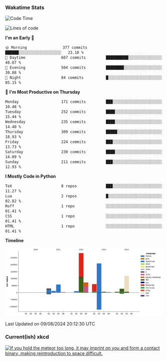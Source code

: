 ### Wakatime Stats
<!--START_SECTION:waka-->
![Code Time](http://img.shields.io/badge/Code%20Time-2%2C813%20hrs%2015%20mins-blue)

![Lines of code](https://img.shields.io/badge/From%20Hello%20World%20I%27ve%20Written-891.8%20thousand%20lines%20of%20code-blue)

**I'm an Early 🐤** 

```text
🌞 Morning                377 commits         ██████░░░░░░░░░░░░░░░░░░░   23.10 % 
🌆 Daytime                667 commits         ██████████░░░░░░░░░░░░░░░   40.87 % 
🌃 Evening                504 commits         ████████░░░░░░░░░░░░░░░░░   30.88 % 
🌙 Night                  84 commits          █░░░░░░░░░░░░░░░░░░░░░░░░   05.15 % 
```
📅 **I'm Most Productive on Thursday** 

```text
Monday                   171 commits         ███░░░░░░░░░░░░░░░░░░░░░░   10.48 % 
Tuesday                  252 commits         ████░░░░░░░░░░░░░░░░░░░░░   15.44 % 
Wednesday                235 commits         ████░░░░░░░░░░░░░░░░░░░░░   14.40 % 
Thursday                 309 commits         █████░░░░░░░░░░░░░░░░░░░░   18.93 % 
Friday                   224 commits         ███░░░░░░░░░░░░░░░░░░░░░░   13.73 % 
Saturday                 230 commits         ████░░░░░░░░░░░░░░░░░░░░░   14.09 % 
Sunday                   211 commits         ███░░░░░░░░░░░░░░░░░░░░░░   12.93 % 
```


**I Mostly Code in Python** 

```text
TeX                      8 repos             ███░░░░░░░░░░░░░░░░░░░░░░   11.27 % 
Lua                      2 repos             █░░░░░░░░░░░░░░░░░░░░░░░░   02.82 % 
Roff                     1 repo              ░░░░░░░░░░░░░░░░░░░░░░░░░   01.41 % 
CSS                      1 repo              ░░░░░░░░░░░░░░░░░░░░░░░░░   01.41 % 
HTML                     1 repo              ░░░░░░░░░░░░░░░░░░░░░░░░░   01.41 % 
```



**Timeline**

![Lines of Code chart](https://raw.githubusercontent.com/joshuajeschek/joshuajeschek/main/assets/bar_graph.png)


 Last Updated on 09/08/2024 20:12:30 UTC
<!--END_SECTION:waka-->

### Current(ish) xkcd
<a id="xkcd-a" title="If you hold the meteor too long, it may imprint on you and form a contact binary, making reintroduction to space difficult." href="https://www.xkcd.com" target="_blank">
        <img align="center" id="xkcd-img" src="https://imgs.xkcd.com/comics/meteor_shower_psa.png" alt="If you hold the meteor too long, it may imprint on you and form a contact binary, making reintroduction to space difficult." height=300 />
</a>
